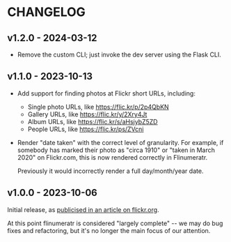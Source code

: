# CHANGELOG

## v1.2.0 - 2024-03-12

*   Remove the custom CLI; just invoke the dev server using the Flask CLI.

## v1.1.0 - 2023-10-13

*   Add support for finding photos at Flickr short URLs, including:

    - Single photo URLs, like https://flic.kr/p/2p4QbKN
    - Gallery URLs, like https://flic.kr/y/2Xry4Jt
    - Album URLs, like https://flic.kr/s/aHsjybZ5ZD
    - People URLs, like https://flic.kr/ps/ZVcni

*   Render "date taken" with the correct level of granularity.
    For example, if somebody has marked their photo as "circa 1910" or "taken in March 2020" on Flickr.com, this is now rendered correctly in Flinumeratr.

    Previously it would incorrectly render a full day/month/year date.

## v1.0.0 - 2023-10-06

Initial release, as [publicised in an article on flickr.org](https://www.flickr.org/introducing-flinumeratr-our-first-toy/).

At this point flinumeratr is considered "largely complete" -- we may do bug fixes and refactoring, but it's no longer the main focus of our attention.

